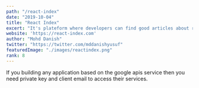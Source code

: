 ```yaml
---
path: "/react-index"
date: "2019-10-04"
title: "React Index"
excert: "It's plateform where developers can find good articles about react as Tools, Tutorials, Videos, Podcats, Books"
website: 'https://react-index.com'
author: "Mohd Danish"
twitter: "https://twitter.com/mddanishyusuf"
featuredImage: "./images/reactindex.png"
rank: 8
---
```


If you building any application based on the google apis service then you need private key and client email to access their services.